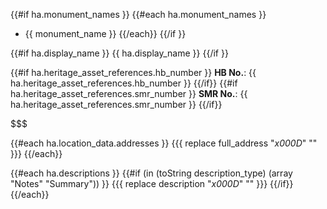 {{#if ha.monument_names }}
{{#each ha.monument_names }}
- {{ monument_name }}
{{/each}}
{{/if }}

{{#if ha.display_name }}
{{ ha.display_name }}
{{/if }}

{{#if ha.heritage_asset_references.hb_number }}
**HB No.**: {{ ha.heritage_asset_references.hb_number }}
{{/if}}
{{#if ha.heritage_asset_references.smr_number }}
**SMR No.**: {{ ha.heritage_asset_references.smr_number }}
{{/if}}

$$$

{{#each ha.location_data.addresses }}
{{{ replace full_address "_x000D_" "" }}}
{{/each}}

{{#each ha.descriptions }}
{{#if (in (toString description_type) (array "Notes" "Summary")) }}
{{{ replace description "_x000D_" "" }}}
{{/if}}
{{/each}}

